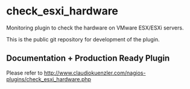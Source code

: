 check_esxi_hardware
=========

Monitoring plugin to check the hardware on VMware ESX/ESXi servers.

This is the public git repository for development of the plugin. 


Documentation + Production Ready Plugin
-------------
Please refer to http://www.claudiokuenzler.com/nagios-plugins/check_esxi_hardware.php 
